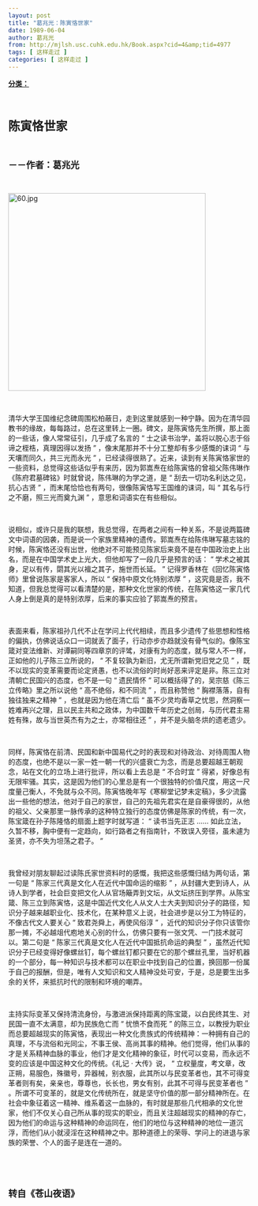 ```yaml
---
layout: post
title: "葛兆光：陈寅恪世家"
date: 1989-06-04
author: 葛兆光
from: http://mjlsh.usc.cuhk.edu.hk/Book.aspx?cid=4&amp;tid=4977
tags: [ 这样走过 ]
categories: [ 这样走过 ]
---
```


<div style="margin: 15px 10px 10px 0px;">
<div>
<span id="ctl00_ContentPlaceHolder1_chapter1_SubjectLabel" style="font-weight:bold;text-decoration:underline;">
   分类：
  </span>
</div>
<p class="p1">
<b>
<font size="5">
<span class="s1">
</span>
<br/>
</font>
</b>
</p>
<p class="p2">
<span class="s1">
<b>
<font size="5">
     陈寅恪世家
    </font>
</b>
</span>
</p>
<p class="p2">
<span class="s1">
<b>
<font size="4">
<br/>
</font>
</b>
</span>
</p>
<p class="p2">
<span class="s1">
<b>
<font size="4">
     －－作者：葛兆光
    </font>
</b>
</span>
</p>
<p class="p1">
<span class="s1">
</span>
<br/>
</p>
<p class="p3">
<span class="s1">
<img alt="60.jpg" border="0" height="400" src="http://mjlsh.usc.cuhk.edu.hk/medias/contents/4977/60.jpg" width="400"/>
</span>
</p>
<p class="p3">
<br/>
</p>
<p class="p2">
<span class="s1">
   清华大学王国维纪念碑周围松柏蔽日，走到这里就感到一种宁静。因为在清华园教书的缘故，每每路过，总在这里转上一圈。碑文，是陈寅恪先生所撰，那上面的一些话，像人常常征引，几乎成了名言的
  </span>
<span class="s2">
   “
  </span>
<span class="s1">
   士之读书治学，盖将以脱心志于俗谛之桎梏，真理因得以发扬
  </span>
<span class="s2">
   ”
  </span>
<span class="s1">
   ，像末尾那并不十分工整却有多少感慨的诔词
  </span>
<span class="s2">
   “
  </span>
<span class="s1">
   与天壤而同久，共三光而永光
  </span>
<span class="s2">
   ”
  </span>
<span class="s1">
   ，已经读得很熟了。近来，读到有关陈寅恪家世的一些资料，总觉得这些话似乎有来历，因为郭嵩焘在给陈寅恪的曾祖父陈伟琳作《陈府君墓碑铭》时就曾说，陈伟琳的为学之道，是
  </span>
<span class="s2">
   “
  </span>
<span class="s1">
   刮去一切功名利达之见，抗心古贤
  </span>
<span class="s2">
   ”
  </span>
<span class="s1">
   ，而末尾恰恰也有两句，很像陈寅恪写王国维的诔词，叫
  </span>
<span class="s2">
   “
  </span>
<span class="s1">
   其名与行之不磨，照三光而奠九渊
  </span>
<span class="s2">
   ”
  </span>
<span class="s1">
   ，意思和词语实在有些相似。
  </span>
</p>
<p class="p1">
<span class="s1">
</span>
<br/>
</p>
<p class="p2">
<span class="s1">
   说相似，或许只是我的联想，我总觉得，在两者之间有一种关系，不是说两篇碑文中词语的因袭，而是说一个家族里精神的遗传。郭嵩焘在给陈伟琳写墓志铭的时候，陈寅恪还没有出世，他绝对不可能预见陈家后来竟不是在中国政治史上出名，而是在中国学术史上光大，但他却写了一段几乎是预言的话：
  </span>
<span class="s2">
   “
  </span>
<span class="s1">
   学术之被其身，足以有传，閟其光以襢之其子，施世而长延。
  </span>
<span class="s2">
   ”
  </span>
<span class="s1">
   记得罗香林在《回忆陈寅恪师》里曾说陈家是客家人，所以
  </span>
<span class="s2">
   “
  </span>
<span class="s1">
   保持中原文化特别浓厚
  </span>
<span class="s2">
   ”
  </span>
<span class="s1">
   ，这究竟是否，我不知道，但我总觉得可以看清楚的是，那种文化世家的传统，在陈寅恪这一家几代人身上倒是真的是特别浓厚，后来的事实应验了郭嵩焘的预言。
  </span>
</p>
<p class="p1">
<span class="s1">
</span>
<br/>
</p>
<p class="p2">
<span class="s1">
   表面来看，陈家祖孙几代不止在学问上代代相续，而且多少遗传了些思想和性格的偏执，仿佛说话众口一词就丢了面子，行动亦步亦趋就没有骨气似的。像陈宝箴对变法维新、对谭嗣同等四章京的评骘，对康有为的态度，就与常人不一样，正如他的儿子陈三立所说的，
  </span>
<span class="s2">
   “
  </span>
<span class="s1">
   不复较孰为新旧，尤无所谓新党旧党之见
  </span>
<span class="s2">
   ”
  </span>
<span class="s1">
   ，既不以现实的变革需要而论定贤愚，也不以流俗的时尚好恶来评定是非。陈三立对清朝亡民国兴的态度，也不是一句
  </span>
<span class="s2">
   “
  </span>
<span class="s1">
   遗民情怀
  </span>
<span class="s2">
   ”
  </span>
<span class="s1">
   可以概括得了的，吴宗慈《陈三立传略》里之所以说他
  </span>
<span class="s2">
   “
  </span>
<span class="s1">
   高不绝俗，和不同流
  </span>
<span class="s2">
   ”
  </span>
<span class="s1">
   ，而且称赞他
  </span>
<span class="s2">
   “
  </span>
<span class="s1">
   胸襟落落，自有独往独来之精神
  </span>
<span class="s2">
   ”
  </span>
<span class="s1">
   ，也就是因为他在清亡后
  </span>
<span class="s2">
   “
  </span>
<span class="s1">
   虽不少灵均香草之忧思，然洞察一姓难再兴之理，且以民主共和之政体，为中国数千年历史之创局，与历代君主易姓有殊，故与当世英杰有为之士，亦常相往还
  </span>
<span class="s2">
   ”
  </span>
<span class="s1">
   ，并不是头脑冬烘的遗老遗少。
  </span>
</p>
<p class="p1">
<span class="s1">
</span>
<br/>
</p>
<p class="p2">
<span class="s1">
   同样，陈寅恪在前清、民国和新中国易代之时的表现和对待政治、对待周围人物的态度，也绝不是以一家一姓一朝一代的兴盛衰亡为念，而是总要超越王朝观念，站在文化的立场上进行批评，所以看上去总是
  </span>
<span class="s2">
   “
  </span>
<span class="s1">
   不合时宜
  </span>
<span class="s2">
   ”
  </span>
<span class="s1">
   得紧，好像总有无限牢骚。其实，这是因为他们的心里总是有一个很独特的价值尺度，用这一尺度量己衡人，不免就与众不同。陈寅恪晚年写《寒柳堂记梦未定稿》，多少流露出一些他的想法，他对于自己的家世，自己的先祖先君实在是自豪得很的，从他的祖父、父亲那里一脉传承的这种特立独行的态度仿佛是陈家的传统，有一次，陈宝箴在孙子陈隆恪的扇面上题字时就写道：
  </span>
<span class="s2">
   “
  </span>
<span class="s1">
   读书当先正志
  </span>
<span class="s2">
   ……
  </span>
<span class="s1">
   如此立法，久暂不移，胸中便有一定趋向，如行路者之有指南针，不致误入旁径，虽未遽为圣贤，亦不失为坦荡之君子。
  </span>
<span class="s2">
   ”
  </span>
</p>
<p class="p1">
<span class="s1">
</span>
<br/>
</p>
<p class="p2">
<span class="s1">
   我曾经对朋友聊起过读陈氏家世资料时的感慨，我把这些感慨归结为两句话，第一句是
  </span>
<span class="s2">
   “
  </span>
<span class="s1">
   陈家三代真是文化人在近代中国命运的缩影
  </span>
<span class="s2">
   ”
  </span>
<span class="s1">
   ，从封疆大吏到诗人，从诗人到学者，社会巨变把文化人从官场簸弄到文坛，从文坛挤压到学界。从陈宝箴、陈三立到陈寅恪，这是中国近代文化人从文人士大夫到知识分子的路径，知识分子越来越职业化、技术化，在某种意义上说，社会进步是以分工为特征的，不像古代文人要关心
  </span>
<span class="s2">
   “
  </span>
<span class="s1">
   致君尧舜上，再使风俗淳
  </span>
<span class="s2">
   ”
  </span>
<span class="s1">
   ，近代的知识分子你只该管你那一摊，不必越俎代庖地关心别的什么，仿佛只要有一张文凭、一门技术就可以。第二句是
  </span>
<span class="s2">
   “
  </span>
<span class="s1">
   陈家三代真是文化人在近代中国抵抗命运的典型
  </span>
<span class="s2">
   ”
  </span>
<span class="s1">
   ，虽然近代知识分子已经变得好像螺丝钉，每个螺丝钉都只要在它的那个螺丝孔里，当好机器的一个部分，每一种知识与技术都可以在职业中找到自己的位置，换回那一份属于自己的报酬，但是，唯有人文知识和文人精神没处可安，于是，总是要生出多余的关怀，来抵抗时代的限制和环境的嘲弄。
  </span>
</p>
<p class="p1">
<span class="s1">
</span>
<br/>
</p>
<p class="p2">
<span class="s1">
   主持实际变革又保持清流身份，与激进派保持距离的陈宝箴，以白民终其生、对民国一直不太满意，却为民族危亡而
  </span>
<span class="s2">
   “
  </span>
<span class="s1">
   忧愤不食而死
  </span>
<span class="s2">
   ”
  </span>
<span class="s1">
   的陈三立，以教授为职业而总要超越现实的陈寅恪，表现出一种文化贵族式的传统精神：一种拥有自己的真理，不与流俗和光同尘，不事王侯、高尚其事的精神。他们觉得，他们从事的才是关系精神血脉的事业，他们才是文化精神的象征，时代可以变易，而永远不变的应该是中国这种文化的传统。《礼记
  </span>
<span class="s2">
   ·
  </span>
<span class="s1">
   大传》说，
  </span>
<span class="s2">
   “
  </span>
<span class="s1">
   立权量度，考文章，改正朔，易服色，殊徽号，异器械，别衣服，此其所以与民变革者也，其不可得变革者则有矣，亲亲也，尊尊也，长长也，男女有别，此其不可得与民变革者也
  </span>
<span class="s2">
   ”
  </span>
<span class="s1">
   。所谓不可变革的，就是文化传统所在，就是坚守价值的那一部分精神所在。在社会中象征着这一精神、维系着这一血脉的，有时就是那些几代相承的文化世家，他们不仅关心自己所从事的现实的职业，而且关注超越现实的精神的存亡，因为他们的命运与这种精神的命运同在，他们的地位与这种精神的地位一道沉浮，而他们从小就浸淫在这种精神之中。那种道德上的荣辱、学问上的进退与家族的荣誉、个人的面子是连在一道的。
  </span>
</p>
<p class="p1">
<span class="s1">
</span>
<br/>
</p>
<p class="p1">
<b>
<font size="4">
<span class="s1">
</span>
<br/>
</font>
</b>
</p>
<p class="p2">
<span class="s1">
<b>
<font size="4">
     转自《苍山夜语》
    </font>
</b>
</span>
</p>
</div>
